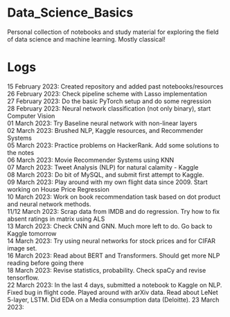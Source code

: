# Data_Science_Basics

Personal collection of notebooks and study material for exploring the field of data science and machine learning. Mostly classical! 


# Logs

15 February 2023: Created repository and added past notebooks/resources  <br />
26 February 2023: Check pipeline scheme with Lasso implementation  <br />
27 February 2023: Do the basic PyTorch setup and do some regression <br />
28 February 2023: Neural network classification (not only binary), start Computer Vision  <br />
01 March 2023: Try Baseline neural network with non-linear layers <br />
02 March 2023: Brushed NLP, Kaggle resources, and Recommender Systems <br />
05 March 2023: Practice problems on HackerRank. Add some solutions to the notes <br />
06 March 2023: Movie Recommender Systems using KNN <br />
07 March 2023: Tweet Analysis (NLP) for natural calamity - Kaggle <br /> 
08 March 2023: Do bit of MySQL, and submit first attempt to Kaggle. <br />
09 March 2023: Play around with my own flight data since 2009. Start working on House Price Regression  <br />
10 March 2023: Work on book recommendation task based on dot product and neural network methods. <br />
11/12 March 2023: Scrap data from IMDB and do regression. Try how to fix absent ratings in matrix using ALS <br /> 
13 March 2023: Check CNN and GNN. Much more left to do. Go back to Kaggle tomorrow <br />
14 March 2023: Try using neural networks for stock prices and for CIFAR image set. <br />
16 March 2023: Read about BERT and Transformers. Should get more NLP reading before going there <br />
18 March 2023: Revise statistics, probability. Check spaCy and revise tensorflow. <br />
22 March 2023: In the last 4 days, submitted a notebook to Kaggle on NLP. Fixed bug in flight code. Played around with
arXiv data. Read about LeNet 5-layer, LSTM. Did EDA on a Media consumption data (Deloitte). 
23 March 2023: 
